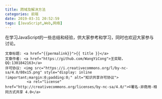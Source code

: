```yaml
---
title: 跨域及解决方法
categories: 前端
date: 2019-03-31 20:52:59
tags: [JavaScript,Web,网络]
---
```

在学习JavaScript的一些总结和经验，供大家参考和学习，同时也欢迎大家参与讨论。

<!--more-->




><span style="font-size:12px">
	文章标题: <a href="{{permalink}}">{{ title }}</a>
	文章作者: <a href="https://github.com/WangYiCong">王奕聪，QQ:1301842163</a>  
	许可协议: <img src="https://i.creativecommons.org/l/by-nc-sa/4.0/80x15.png" style="display: inline !important;margin:0;padding:0;" alt="知识共享许可协议">
			  <a rel="license" href="http://creativecommons.org/licenses/by-nc-sa/4.0/">©署名-非商用-相同方式共享 4.0</a>
</span>